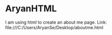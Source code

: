 # AryanHTML

I am using html to create an about me page.
Link: file:///C:/Users/AryanSe/Desktop/aboutme.html
